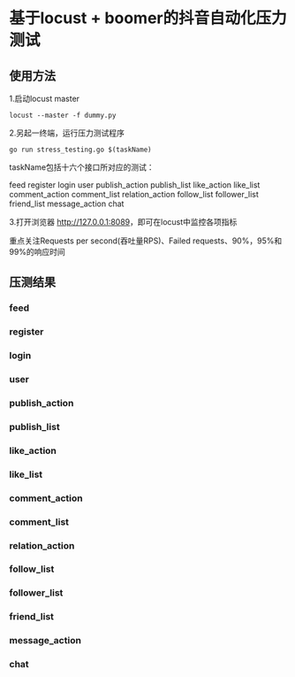 # 基于locust + boomer的抖音自动化压力测试

## 使用方法

1.启动locust master

```shell
locust --master -f dummy.py
```

2.另起一终端，运行压力测试程序

```shell
go run stress_testing.go $(taskName)
```

taskName包括十六个接口所对应的测试：

feed
register
login
user
publish_action
publish_list
like_action
like_list
comment_action
comment_list
relation_action
follow_list
follower_list
friend_list
message_action
chat

3.打开浏览器 <http://127.0.0.1:8089>，即可在locust中监控各项指标

重点关注Requests per second(吞吐量RPS)、Failed requests、90%，95%和99%的响应时间

## 压测结果

### feed

### register

### login

### user

### publish_action

### publish_list

### like_action

### like_list

### comment_action

### comment_list

### relation_action

### follow_list

### follower_list

### friend_list

### message_action

### chat
